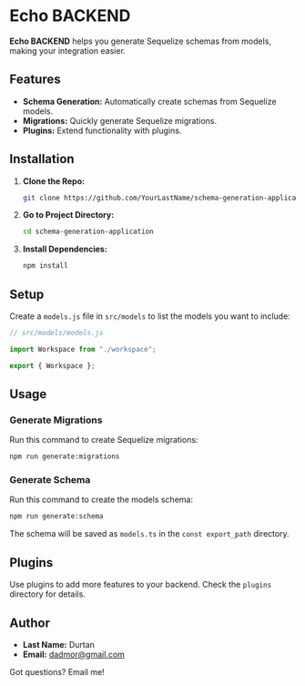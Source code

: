# Echo BACKEND

**Echo BACKEND** helps you generate Sequelize schemas from models, making your integration easier.

## Features

- **Schema Generation:** Automatically create schemas from Sequelize models.
- **Migrations:** Quickly generate Sequelize migrations.
- **Plugins:** Extend functionality with plugins.

## Installation

1. **Clone the Repo:**

   ```bash
   git clone https://github.com/YourLastName/schema-generation-application.git
   ```

2. **Go to Project Directory:**

   ```bash
   cd schema-generation-application
   ```

3. **Install Dependencies:**

   ```bash
   npm install
   ```

## Setup

Create a `models.js` file in `src/models` to list the models you want to include:

```javascript
// src/models/models.js

import Workspace from "./workspace";

export { Workspace };
```

## Usage

### Generate Migrations

Run this command to create Sequelize migrations:

```bash
npm run generate:migrations
```

### Generate Schema

Run this command to create the models schema:

```bash
npm run generate:schema
```

The schema will be saved as `models.ts` in the `const export_path` directory.

## Plugins

Use plugins to add more features to your backend. Check the `plugins` directory for details.

## Author

- **Last Name:** Durtan
- **Email:** dadmor@gmail.com

Got questions? Email me!

